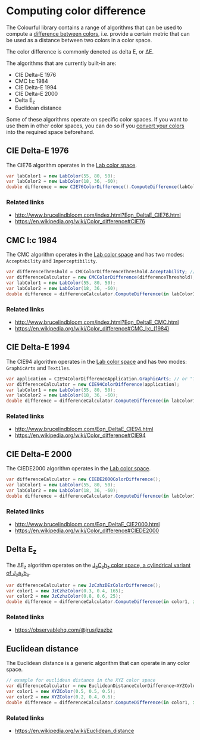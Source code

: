 # Computing color difference

The Colourful library contains a range of algorithms that can be used to compute a [difference between colors](https://en.wikipedia.org/wiki/Color_difference), i.e. provide a certain metric that can be used as a distance between two colors in a color space.

The color difference is commonly denoted as delta E, or ΔE.

The algorithms that are currently built-in are:

- CIE Delta-E 1976
- CMC l:c 1984
- CIE Delta-E 1994
- CIE Delta-E 2000
- Delta E<sub>z</sub>
- Euclidean distance

Some of these algorithms operate on specific color spaces. If you want to use them in other color spaces, you can do so if you [convert your colors](topic-conversion.md) into the required space beforehand.


## CIE Delta-E 1976

The CIE76 algorithm operates in the [Lab color space](spaces-lab.md).

```csharp
var labColor1 = new LabColor(55, 80, 50);
var labColor2 = new LabColor(18, 36, -60);
double difference = new CIE76ColorDifference().ComputeDifference(labColor1, labColor2); // 124.1169
```

### Related links

- http://www.brucelindbloom.com/index.html?Eqn_DeltaE_CIE76.html
- https://en.wikipedia.org/wiki/Color_difference#CIE76


## CMC l:c 1984

The CMC algorithm operates in the [Lab color space](spaces-lab.md) and has two modes: `Acceptability` and `Imperceptibility`.

```csharp
var differenceThreshold = CMCColorDifferenceThreshold.Acceptability; // or "Imperceptibility"
var differenceCalculator = new CMCColorDifference(differenceThreshold);
var labColor1 = new LabColor(55, 80, 50);
var labColor2 = new LabColor(18, 36, -60);
double difference = differenceCalculator.ComputeDifference(in labColor1, in labColor2); // 69.7388
```

### Related links

- http://www.brucelindbloom.com/index.html?Eqn_DeltaE_CMC.html
- https://en.wikipedia.org/wiki/Color_difference#CMC_l:c_(1984)


## CIE Delta-E 1994

The CIE94 algorithm operates in the [Lab color space](spaces-lab.md) and has two modes: `GraphicArts` and `Textiles`.

```csharp
var application = CIE94ColorDifferenceApplication.GraphicArts; // or "Textiles"
var differenceCalculator = new CIE94ColorDifference(application);
var labColor1 = new LabColor(55, 80, 50);
var labColor2 = new LabColor(18, 36, -60);
double difference = differenceCalculator.ComputeDifference(in labColor1, in labColor2); // 60.7882
```

### Related links

- http://www.brucelindbloom.com/Eqn_DeltaE_CIE94.html
- https://en.wikipedia.org/wiki/Color_difference#CIE94


## CIE Delta-E 2000

The CIEDE2000 algorithm operates in the [Lab color space](spaces-lab.md).

```csharp
var differenceCalculator = new CIEDE2000ColorDifference();
var labColor1 = new LabColor(55, 80, 50);
var labColor2 = new LabColor(18, 36, -60);
double difference = differenceCalculator.ComputeDifference(in labColor1, in labColor2); // 52.2320
```

### Related links

- http://www.brucelindbloom.com/Eqn_DeltaE_CIE2000.html
- https://en.wikipedia.org/wiki/Color_difference#CIEDE2000


## Delta E<sub>z</sub>

The ΔE<sub>z</sub> algorithm operates on the [J<sub>z</sub>C<sub>z</sub>h<sub>z</sub> color space, a cylindrical variant of J<sub>z</sub>a<sub>z</sub>b<sub>z</sub>](spaces-jzazbz.md).

```csharp
var differenceCalculator = new JzCzhzDEzColorDifference();
var color1 = new JzCzhzColor(0.3, 0.4, 165);
var color2 = new JzCzhzColor(0.8, 0.6, 25);
double difference = differenceCalculator.ComputeDifference(in color1, in color2); // 1.0666
```

### Related links

- https://observablehq.com/@jrus/jzazbz


## Euclidean distance

The Euclidean distance is a generic algorithm that can operate in any color space. 

```csharp
// example for euclidean distance in the XYZ color space
var differenceCalculator = new EuclideanDistanceColorDifference<XYZColor>();
var color1 = new XYZColor(0.5, 0.5, 0.5);
var color2 = new XYZColor(0.2, 0.4, 0.6);
double difference = differenceCalculator.ComputeDifference(in color1, in color2); // 0.3317
```

### Related links

- https://en.wikipedia.org/wiki/Euclidean_distance
